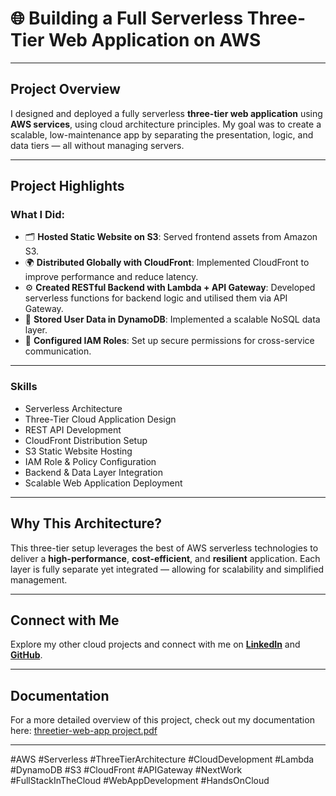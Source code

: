 # 🌐 Building a Full Serverless Three-Tier Web Application on AWS

---

## Project Overview  
I designed and deployed a fully serverless **three-tier web application** using **AWS services**, using cloud architecture principles. My goal was to create a scalable, low-maintenance app by separating the presentation, logic, and data tiers — all without managing servers.

---

## Project Highlights 

### What I Did:  
- 🗂️ **Hosted Static Website on S3**: Served frontend assets from Amazon S3.  
- 🌍 **Distributed Globally with CloudFront**: Implemented CloudFront to improve performance and reduce latency.  
- ⚙️ **Created RESTful Backend with Lambda + API Gateway**: Developed serverless functions for backend logic and utilised them via API Gateway.  
- 🧾 **Stored User Data in DynamoDB**: Implemented a scalable NoSQL data layer.  
- 🔐 **Configured IAM Roles**: Set up secure permissions for cross-service communication.

---

### Skills  
- Serverless Architecture  
- Three-Tier Cloud Application Design  
- REST API Development  
- CloudFront Distribution Setup  
- S3 Static Website Hosting  
- IAM Role & Policy Configuration  
- Backend & Data Layer Integration  
- Scalable Web Application Deployment

---

## Why This Architecture?  
This three-tier setup leverages the best of AWS serverless technologies to deliver a **high-performance**, **cost-efficient**, and **resilient** application. Each layer is fully separate yet integrated — allowing for scalability and simplified management.

---

## Connect with Me  
Explore my other cloud projects and connect with me on **[LinkedIn](https://www.linkedin.com/in/james-phillips-028141308/)** and **[GitHub](https://github.com/Jphilp4)**.  

---

## Documentation  
For a more detailed overview of this project, check out my documentation here:
[threetier-web-app project.pdf](https://github.com/user-attachments/files/20540808/threetier-web-app.project.pdf)


---

#AWS #Serverless #ThreeTierArchitecture #CloudDevelopment #Lambda #DynamoDB #S3 #CloudFront #APIGateway #NextWork #FullStackInTheCloud #WebAppDevelopment #HandsOnCloud

